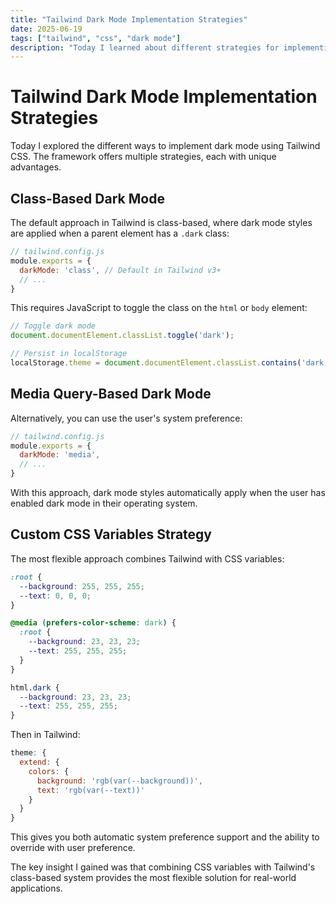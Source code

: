 ```yaml
---
title: "Tailwind Dark Mode Implementation Strategies"
date: 2025-06-19
tags: ["tailwind", "css", "dark mode"]
description: "Today I learned about different strategies for implementing dark mode with Tailwind CSS, from class-based to media query approaches."
---
```


# Tailwind Dark Mode Implementation Strategies

Today I explored the different ways to implement dark mode using Tailwind CSS. The framework offers multiple strategies, each with unique advantages.

## Class-Based Dark Mode

The default approach in Tailwind is class-based, where dark mode styles are applied when a parent element has a `.dark` class:

```js
// tailwind.config.js
module.exports = {
  darkMode: 'class', // Default in Tailwind v3+
  // ...
}
```

This requires JavaScript to toggle the class on the `html` or `body` element:

```js
// Toggle dark mode
document.documentElement.classList.toggle('dark');

// Persist in localStorage
localStorage.theme = document.documentElement.classList.contains('dark') ? 'dark' : 'light';
```

## Media Query-Based Dark Mode

Alternatively, you can use the user's system preference:

```js
// tailwind.config.js
module.exports = {
  darkMode: 'media',
  // ...
}
```

With this approach, dark mode styles automatically apply when the user has enabled dark mode in their operating system.

## Custom CSS Variables Strategy

The most flexible approach combines Tailwind with CSS variables:

```css
:root {
  --background: 255, 255, 255;
  --text: 0, 0, 0;
}

@media (prefers-color-scheme: dark) {
  :root {
    --background: 23, 23, 23;
    --text: 255, 255, 255;
  }
}

html.dark {
  --background: 23, 23, 23;
  --text: 255, 255, 255;
}
```

Then in Tailwind:

```js
theme: {
  extend: {
    colors: {
      background: 'rgb(var(--background))',
      text: 'rgb(var(--text))'
    }
  }
}
```

This gives you both automatic system preference support and the ability to override with user preference.

The key insight I gained was that combining CSS variables with Tailwind's class-based system provides the most flexible solution for real-world applications.